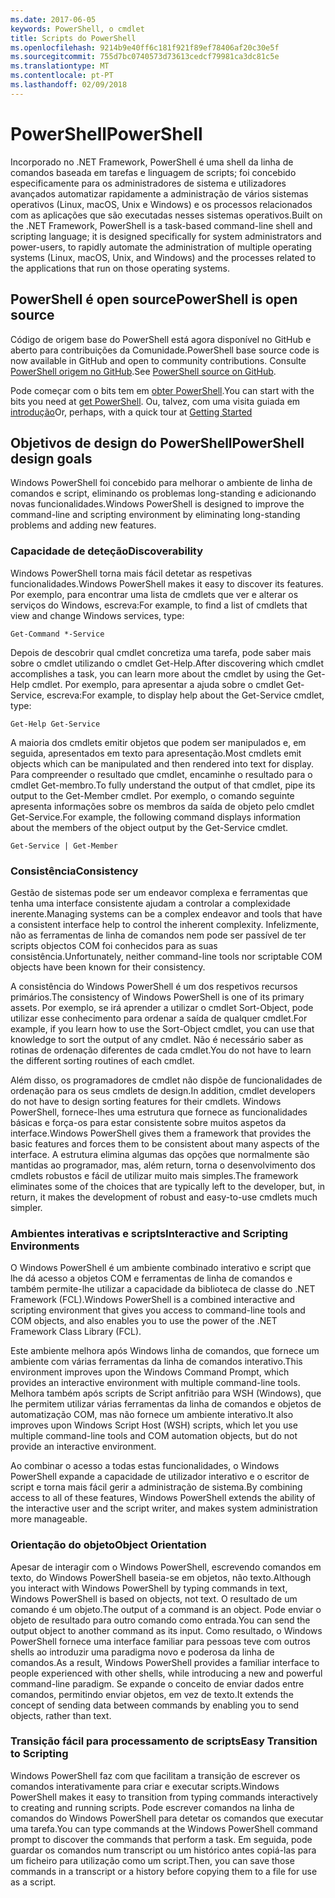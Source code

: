 ```yaml
---
ms.date: 2017-06-05
keywords: PowerShell, o cmdlet
title: Scripts do PowerShell
ms.openlocfilehash: 9214b9e40ff6c181f921f89ef78406af20c30e5f
ms.sourcegitcommit: 755d7bc0740573d73613cedcf79981ca3dc81c5e
ms.translationtype: MT
ms.contentlocale: pt-PT
ms.lasthandoff: 02/09/2018
---
```

# <a name="powershell"></a><span data-ttu-id="35fe3-103">PowerShell</span><span class="sxs-lookup"><span data-stu-id="35fe3-103">PowerShell</span></span>

<span data-ttu-id="35fe3-104">Incorporado no .NET Framework, PowerShell é uma shell da linha de comandos baseada em tarefas e linguagem de scripts; foi concebido especificamente para os administradores de sistema e utilizadores avançados automatizar rapidamente a administração de vários sistemas operativos (Linux, macOS, Unix e Windows) e os processos relacionados com as aplicações que são executadas nesses sistemas operativos.</span><span class="sxs-lookup"><span data-stu-id="35fe3-104">Built on the .NET Framework, PowerShell is a task-based command-line shell and scripting language; it is designed specifically for system administrators and power-users, to rapidly automate the administration of multiple operating systems (Linux, macOS, Unix, and Windows) and the processes related to the applications that run on those operating systems.</span></span>

## <a name="powershell-is-open-source"></a><span data-ttu-id="35fe3-105">PowerShell é open source</span><span class="sxs-lookup"><span data-stu-id="35fe3-105">PowerShell is open source</span></span>

<span data-ttu-id="35fe3-106">Código de origem base do PowerShell está agora disponível no GitHub e aberto para contribuições da Comunidade.</span><span class="sxs-lookup"><span data-stu-id="35fe3-106">PowerShell base source code is now available in GitHub and open to community contributions.</span></span> <span data-ttu-id="35fe3-107">Consulte [PowerShell origem no GitHub](https://github.com/powershell/powershell).</span><span class="sxs-lookup"><span data-stu-id="35fe3-107">See [PowerShell source on GitHub](https://github.com/powershell/powershell).</span></span>

<span data-ttu-id="35fe3-108">Pode começar com o bits tem em [obter PowerShell](https://github.com/PowerShell/PowerShell#get-powershell).</span><span class="sxs-lookup"><span data-stu-id="35fe3-108">You can start with the bits you need at [get PowerShell](https://github.com/PowerShell/PowerShell#get-powershell).</span></span>
<span data-ttu-id="35fe3-109">Ou, talvez, com uma visita guiada em [introdução](https://github.com/PowerShell/PowerShell/blob/master/docs/learning-powershell)</span><span class="sxs-lookup"><span data-stu-id="35fe3-109">Or, perhaps, with a quick tour at [Getting Started](https://github.com/PowerShell/PowerShell/blob/master/docs/learning-powershell)</span></span>

## <a name="powershell-design-goals"></a><span data-ttu-id="35fe3-110">Objetivos de design do PowerShell</span><span class="sxs-lookup"><span data-stu-id="35fe3-110">PowerShell design goals</span></span>
<span data-ttu-id="35fe3-111">Windows PowerShell foi concebido para melhorar o ambiente de linha de comandos e script, eliminando os problemas long-standing e adicionando novas funcionalidades.</span><span class="sxs-lookup"><span data-stu-id="35fe3-111">Windows PowerShell is designed to improve the command-line and scripting environment by eliminating long-standing problems and adding new features.</span></span>

### <a name="discoverability"></a><span data-ttu-id="35fe3-112">Capacidade de deteção</span><span class="sxs-lookup"><span data-stu-id="35fe3-112">Discoverability</span></span>
<span data-ttu-id="35fe3-113">Windows PowerShell torna mais fácil detetar as respetivas funcionalidades.</span><span class="sxs-lookup"><span data-stu-id="35fe3-113">Windows PowerShell makes it easy to discover its features.</span></span> <span data-ttu-id="35fe3-114">Por exemplo, para encontrar uma lista de cmdlets que ver e alterar os serviços do Windows, escreva:</span><span class="sxs-lookup"><span data-stu-id="35fe3-114">For example, to find a list of cmdlets that view and change Windows services, type:</span></span>

```
Get-Command *-Service
```

<span data-ttu-id="35fe3-115">Depois de descobrir qual cmdlet concretiza uma tarefa, pode saber mais sobre o cmdlet utilizando o cmdlet Get-Help.</span><span class="sxs-lookup"><span data-stu-id="35fe3-115">After discovering which cmdlet accomplishes a task, you can learn more about the cmdlet by using the Get-Help cmdlet.</span></span> <span data-ttu-id="35fe3-116">Por exemplo, para apresentar a ajuda sobre o cmdlet Get-Service, escreva:</span><span class="sxs-lookup"><span data-stu-id="35fe3-116">For example, to display help about the Get-Service cmdlet, type:</span></span>

```
Get-Help Get-Service
```
<span data-ttu-id="35fe3-117">A maioria dos cmdlets emitir objetos que podem ser manipulados e, em seguida, apresentados em texto para apresentação.</span><span class="sxs-lookup"><span data-stu-id="35fe3-117">Most cmdlets emit objects which can be manipulated and then rendered into text for display.</span></span> <span data-ttu-id="35fe3-118">Para compreender o resultado que cmdlet, encaminhe o resultado para o cmdlet Get-membro.</span><span class="sxs-lookup"><span data-stu-id="35fe3-118">To fully understand the output of that cmdlet, pipe its output to the Get-Member cmdlet.</span></span> <span data-ttu-id="35fe3-119">Por exemplo, o comando seguinte apresenta informações sobre os membros da saída de objeto pelo cmdlet Get-Service.</span><span class="sxs-lookup"><span data-stu-id="35fe3-119">For example, the following command displays information about the members of the object output by the Get-Service cmdlet.</span></span>

```
Get-Service | Get-Member
```

### <a name="consistency"></a><span data-ttu-id="35fe3-120">Consistência</span><span class="sxs-lookup"><span data-stu-id="35fe3-120">Consistency</span></span>
<span data-ttu-id="35fe3-121">Gestão de sistemas pode ser um endeavor complexa e ferramentas que tenha uma interface consistente ajudam a controlar a complexidade inerente.</span><span class="sxs-lookup"><span data-stu-id="35fe3-121">Managing systems can be a complex endeavor and tools that have a consistent interface help to control the inherent complexity.</span></span> <span data-ttu-id="35fe3-122">Infelizmente, não as ferramentas de linha de comandos nem pode ser passível de ter scripts objectos COM foi conhecidos para as suas consistência.</span><span class="sxs-lookup"><span data-stu-id="35fe3-122">Unfortunately, neither command-line tools nor scriptable COM objects have been known for their consistency.</span></span>

<span data-ttu-id="35fe3-123">A consistência do Windows PowerShell é um dos respetivos recursos primários.</span><span class="sxs-lookup"><span data-stu-id="35fe3-123">The consistency of Windows PowerShell is one of its primary assets.</span></span> <span data-ttu-id="35fe3-124">Por exemplo, se irá aprender a utilizar o cmdlet Sort-Object, pode utilizar esse conhecimento para ordenar a saída de qualquer cmdlet.</span><span class="sxs-lookup"><span data-stu-id="35fe3-124">For example, if you learn how to use the Sort-Object cmdlet, you can use that knowledge to sort the output of any cmdlet.</span></span> <span data-ttu-id="35fe3-125">Não é necessário saber as rotinas de ordenação diferentes de cada cmdlet.</span><span class="sxs-lookup"><span data-stu-id="35fe3-125">You do not have to learn the different sorting routines of each cmdlet.</span></span>

<span data-ttu-id="35fe3-126">Além disso, os programadores de cmdlet não dispõe de funcionalidades de ordenação para os seus cmdlets de design.</span><span class="sxs-lookup"><span data-stu-id="35fe3-126">In addition, cmdlet developers do not have to design sorting features for their cmdlets.</span></span> <span data-ttu-id="35fe3-127">Windows PowerShell, fornece-lhes uma estrutura que fornece as funcionalidades básicas e força-os para estar consistente sobre muitos aspetos da interface.</span><span class="sxs-lookup"><span data-stu-id="35fe3-127">Windows PowerShell gives them a framework that provides the basic features and forces them to be consistent about many aspects of the interface.</span></span> <span data-ttu-id="35fe3-128">A estrutura elimina algumas das opções que normalmente são mantidas ao programador, mas, além return, torna o desenvolvimento dos cmdlets robustos e fácil de utilizar muito mais simples.</span><span class="sxs-lookup"><span data-stu-id="35fe3-128">The framework eliminates some of the choices that are typically left to the developer, but, in return, it makes the development of robust and easy-to-use cmdlets much simpler.</span></span>

### <a name="interactive-and-scripting-environments"></a><span data-ttu-id="35fe3-129">Ambientes interativas e scripts</span><span class="sxs-lookup"><span data-stu-id="35fe3-129">Interactive and Scripting Environments</span></span>
<span data-ttu-id="35fe3-130">O Windows PowerShell é um ambiente combinado interativo e script que lhe dá acesso a objetos COM e ferramentas de linha de comandos e também permite-lhe utilizar a capacidade da biblioteca de classe do .NET Framework (FCL).</span><span class="sxs-lookup"><span data-stu-id="35fe3-130">Windows PowerShell is a combined interactive and scripting environment that gives you access to command-line tools and COM objects, and also enables you to use the power of the .NET Framework Class Library (FCL).</span></span>

<span data-ttu-id="35fe3-131">Este ambiente melhora após Windows linha de comandos, que fornece um ambiente com várias ferramentas da linha de comandos interativo.</span><span class="sxs-lookup"><span data-stu-id="35fe3-131">This environment improves upon the Windows Command Prompt, which provides an interactive environment with multiple command-line tools.</span></span> <span data-ttu-id="35fe3-132">Melhora também após scripts de Script anfitrião para WSH (Windows), que lhe permitem utilizar várias ferramentas da linha de comandos e objetos de automatização COM, mas não fornece um ambiente interativo.</span><span class="sxs-lookup"><span data-stu-id="35fe3-132">It also improves upon Windows Script Host (WSH) scripts, which let you use multiple command-line tools and COM automation objects, but do not provide an interactive environment.</span></span>

<span data-ttu-id="35fe3-133">Ao combinar o acesso a todas estas funcionalidades, o Windows PowerShell expande a capacidade de utilizador interativo e o escritor de script e torna mais fácil gerir a administração de sistema.</span><span class="sxs-lookup"><span data-stu-id="35fe3-133">By combining access to all of these features, Windows PowerShell extends the ability of the interactive user and the script writer, and makes system administration more manageable.</span></span>

### <a name="object-orientation"></a><span data-ttu-id="35fe3-134">Orientação do objeto</span><span class="sxs-lookup"><span data-stu-id="35fe3-134">Object Orientation</span></span>
<span data-ttu-id="35fe3-135">Apesar de interagir com o Windows PowerShell, escrevendo comandos em texto, do Windows PowerShell baseia-se em objetos, não texto.</span><span class="sxs-lookup"><span data-stu-id="35fe3-135">Although you interact with Windows PowerShell by typing commands in text, Windows PowerShell is based on objects, not text.</span></span> <span data-ttu-id="35fe3-136">O resultado de um comando é um objeto.</span><span class="sxs-lookup"><span data-stu-id="35fe3-136">The output of a command is an object.</span></span> <span data-ttu-id="35fe3-137">Pode enviar o objeto de resultado para outro comando como entrada.</span><span class="sxs-lookup"><span data-stu-id="35fe3-137">You can send the output object to another command as its input.</span></span> <span data-ttu-id="35fe3-138">Como resultado, o Windows PowerShell fornece uma interface familiar para pessoas teve com outros shells ao introduzir uma paradigma novo e poderosa da linha de comandos.</span><span class="sxs-lookup"><span data-stu-id="35fe3-138">As a result, Windows PowerShell provides a familiar interface to people experienced with other shells, while introducing a new and powerful command-line paradigm.</span></span> <span data-ttu-id="35fe3-139">Se expande o conceito de enviar dados entre comandos, permitindo enviar objetos, em vez de texto.</span><span class="sxs-lookup"><span data-stu-id="35fe3-139">It extends the concept of sending data between commands by enabling you to send objects, rather than text.</span></span>

### <a name="easy-transition-to-scripting"></a><span data-ttu-id="35fe3-140">Transição fácil para processamento de scripts</span><span class="sxs-lookup"><span data-stu-id="35fe3-140">Easy Transition to Scripting</span></span>
<span data-ttu-id="35fe3-141">Windows PowerShell faz com que facilitam a transição de escrever os comandos interativamente para criar e executar scripts.</span><span class="sxs-lookup"><span data-stu-id="35fe3-141">Windows PowerShell makes it easy to transition from typing commands interactively to creating and running scripts.</span></span> <span data-ttu-id="35fe3-142">Pode escrever comandos na linha de comandos do Windows PowerShell para detetar os comandos que executar uma tarefa.</span><span class="sxs-lookup"><span data-stu-id="35fe3-142">You can type commands at the Windows PowerShell command prompt to discover the commands that perform a task.</span></span> <span data-ttu-id="35fe3-143">Em seguida, pode guardar os comandos num transcript ou um histórico antes copiá-las para um ficheiro para utilização como um script.</span><span class="sxs-lookup"><span data-stu-id="35fe3-143">Then, you can save those commands in a transcript or a history before copying them to a file for use as a script.</span></span>
